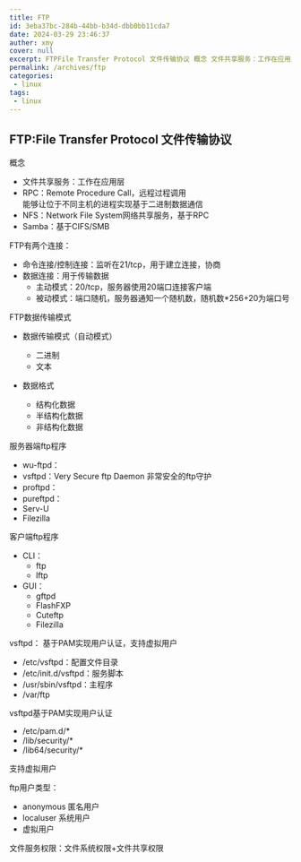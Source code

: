 ```yaml
---
title: FTP
id: 3eba37bc-284b-44bb-b34d-dbb0bb11cda7
date: 2024-03-29 23:46:37
auther: xmy
cover: null
excerpt: FTPFile Transfer Protocol 文件传输协议 概念 文件共享服务：工作在应用层 RPC：Remote Procedure Call，远程过程调用 能够让位于不同主机&#
permalink: /archives/ftp
categories:
 - linux
tags: 
 - linux
---
```


## FTP:File Transfer Protocol 文件传输协议
概念  
* 文件共享服务：工作在应用层  
* RPC：Remote Procedure Call，远程过程调用  
    能够让位于不同主机的进程实现基于二进制数据通信  
* NFS：Network File System网络共享服务，基于RPC
* Samba：基于CIFS/SMB


FTP有两个连接：  
* 命令连接/控制连接：监听在21/tcp，用于建立连接，协商  
* 数据连接：用于传输数据  
    * 主动模式：20/tcp，服务器使用20端口连接客户端  
    * 被动模式：端口随机，服务器通知一个随机数，随机数*256+20为端口号   

FTP数据传输模式
* 数据传输模式（自动模式）  
    * 二进制  
    * 文本  

* 数据格式  
    * 结构化数据  
    * 半结构化数据  
    * 非结构化数据  

服务器端ftp程序
* wu-ftpd：
* vsftpd：Very Secure ftp Daemon 非常安全的ftp守护
* proftpd：
* pureftpd：
* Serv-U
* Filezilla
 
客户端ftp程序  
* CLI：
    * ftp
    * lftp
* GUI：
    * gftpd
    * FlashFXP
    * Cuteftp
    * Filezilla

vsftpd：
基于PAM实现用户认证，支持虚拟用户
* /etc/vsftpd：配置文件目录
* /etc/init.d/vsftpd：服务脚本
* /usr/sbin/vsftpd：主程序
* /var/ftp

vsftpd基于PAM实现用户认证
* /etc/pam.d/*
* /lib/security/*
* /lib64/security/* 

支持虚拟用户

ftp用户类型：  
* anonymous 匿名用户
* localuser 系统用户
* 虚拟用户  

文件服务权限：文件系统权限+文件共享权限